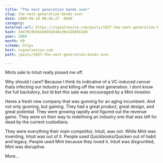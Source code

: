 ```yaml
---
title: "The next generation bends over"
slug: the-next-generation-bends-over
date: 2009-09-18 00:46:27 -0500
category: 
external-url: https://signalvnoise.com/posts/1927-the-next-generation-bends-over
hash: 3d47019b5b448592b44e38e32b05b188
year: 2009
month: 09
scheme: https
host: signalvnoise.com
path: /posts/1927-the-next-generation-bends-over

---
```


Mints sale to Intuit really pissed me off.



Why should I care? Because I think its indicative of a VC-induced cancer thats infecting our industry and killing off the next generation. I dont know the full backstory, but Id bet this sale was encouraged by a Mint investor.



Heres a fresh new company that was gunning for an aging incumbent. And not only gunning, but gaining. They had a great product, great design, and great potential. They were growing rapidly and figured out the revenue game. They were on their way to redefining an industry  one that was left for dead by the current custodians.



They were everything their main competitor, Intuit, was not. While Mint was inventing, Intuit was out of it. People used Quickbooks/Quicken out of habit and legacy. People used Mint because they loved it. Intuit was disgruntled, Mint was disruptive.

More...
